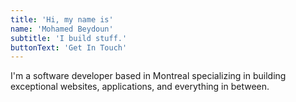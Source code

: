 ```yaml
---
title: 'Hi, my name is'
name: 'Mohamed Beydoun'
subtitle: 'I build stuff.'
buttonText: 'Get In Touch'
---
```


I'm a software developer based in Montreal specializing in building exceptional websites, applications, and everything in between.
